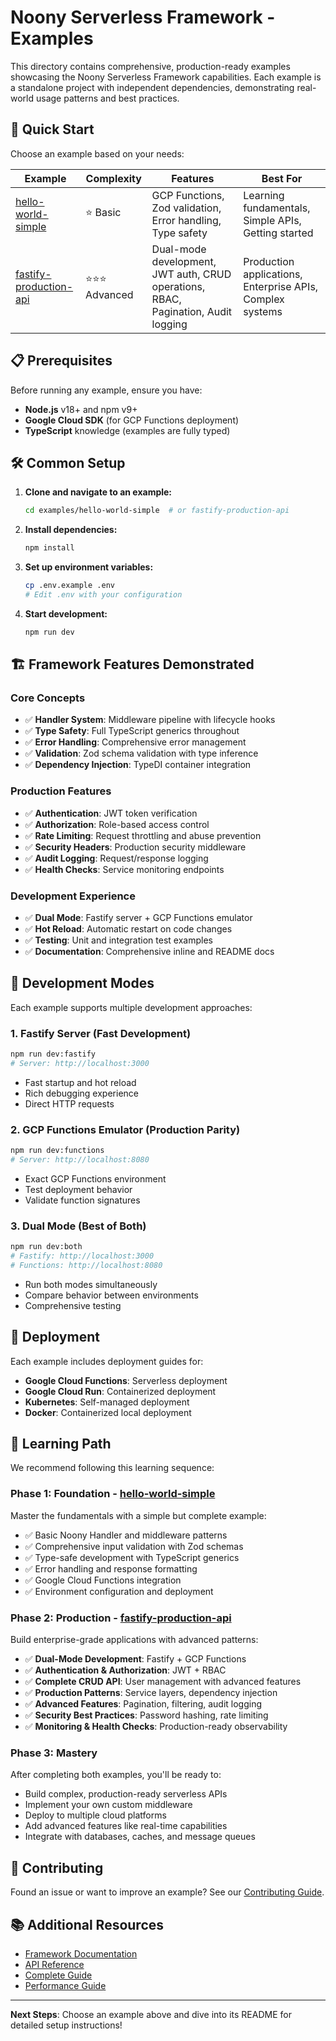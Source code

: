 # Noony Serverless Framework - Examples

This directory contains comprehensive, production-ready examples showcasing the Noony Serverless Framework capabilities. Each example is a standalone project with independent dependencies, demonstrating real-world usage patterns and best practices.

## 🚀 Quick Start

Choose an example based on your needs:

| Example | Complexity | Features | Best For |
|---------|------------|----------|----------|
| [hello-world-simple](./hello-world-simple/) | ⭐ Basic | GCP Functions, Zod validation, Error handling, Type safety | Learning fundamentals, Simple APIs, Getting started |
| [fastify-production-api](./fastify-production-api/) | ⭐⭐⭐ Advanced | Dual-mode development, JWT auth, CRUD operations, RBAC, Pagination, Audit logging | Production applications, Enterprise APIs, Complex systems |

## 📋 Prerequisites

Before running any example, ensure you have:

- **Node.js** v18+ and npm v9+
- **Google Cloud SDK** (for GCP Functions deployment)
- **TypeScript** knowledge (examples are fully typed)

## 🛠 Common Setup

1. **Clone and navigate to an example:**
   ```bash
   cd examples/hello-world-simple  # or fastify-production-api
   ```

2. **Install dependencies:**
   ```bash
   npm install
   ```

3. **Set up environment variables:**
   ```bash
   cp .env.example .env
   # Edit .env with your configuration
   ```

4. **Start development:**
   ```bash
   npm run dev
   ```

## 🏗 Framework Features Demonstrated

### Core Concepts
- ✅ **Handler System**: Middleware pipeline with lifecycle hooks
- ✅ **Type Safety**: Full TypeScript generics throughout
- ✅ **Error Handling**: Comprehensive error management
- ✅ **Validation**: Zod schema validation with type inference
- ✅ **Dependency Injection**: TypeDI container integration

### Production Features  
- ✅ **Authentication**: JWT token verification
- ✅ **Authorization**: Role-based access control
- ✅ **Rate Limiting**: Request throttling and abuse prevention
- ✅ **Security Headers**: Production security middleware
- ✅ **Audit Logging**: Request/response logging
- ✅ **Health Checks**: Service monitoring endpoints

### Development Experience
- ✅ **Dual Mode**: Fastify server + GCP Functions emulator
- ✅ **Hot Reload**: Automatic restart on code changes
- ✅ **Testing**: Unit and integration test examples
- ✅ **Documentation**: Comprehensive inline and README docs

## 🔧 Development Modes

Each example supports multiple development approaches:

### 1. **Fastify Server** (Fast Development)
```bash
npm run dev:fastify
# Server: http://localhost:3000
```
- Fast startup and hot reload
- Rich debugging experience
- Direct HTTP requests

### 2. **GCP Functions Emulator** (Production Parity)
```bash
npm run dev:functions  
# Server: http://localhost:8080
```
- Exact GCP Functions environment
- Test deployment behavior
- Validate function signatures

### 3. **Dual Mode** (Best of Both)
```bash
npm run dev:both
# Fastify: http://localhost:3000
# Functions: http://localhost:8080
```
- Run both modes simultaneously
- Compare behavior between environments
- Comprehensive testing

## 🚀 Deployment

Each example includes deployment guides for:

- **Google Cloud Functions**: Serverless deployment
- **Google Cloud Run**: Containerized deployment  
- **Kubernetes**: Self-managed deployment
- **Docker**: Containerized local deployment

## 📖 Learning Path

We recommend following this learning sequence:

### **Phase 1: Foundation** - [hello-world-simple](./hello-world-simple/)
Master the fundamentals with a simple but complete example:
- ✅ Basic Noony Handler and middleware patterns
- ✅ Comprehensive input validation with Zod schemas
- ✅ Type-safe development with TypeScript generics
- ✅ Error handling and response formatting
- ✅ Google Cloud Functions integration
- ✅ Environment configuration and deployment

### **Phase 2: Production** - [fastify-production-api](./fastify-production-api/)
Build enterprise-grade applications with advanced patterns:
- ✅ **Dual-Mode Development**: Fastify + GCP Functions
- ✅ **Authentication & Authorization**: JWT + RBAC
- ✅ **Complete CRUD API**: User management with advanced features
- ✅ **Production Patterns**: Service layers, dependency injection
- ✅ **Advanced Features**: Pagination, filtering, audit logging
- ✅ **Security Best Practices**: Password hashing, rate limiting
- ✅ **Monitoring & Health Checks**: Production-ready observability

### **Phase 3: Mastery**
After completing both examples, you'll be ready to:
- Build complex, production-ready serverless APIs
- Implement your own custom middleware
- Deploy to multiple cloud platforms
- Add advanced features like real-time capabilities
- Integrate with databases, caches, and message queues

## 🤝 Contributing

Found an issue or want to improve an example? See our [Contributing Guide](../README.md#contributing).

## 📚 Additional Resources

- [Framework Documentation](../README.md)
- [API Reference](../NOONY_COMPONENTS_REFERENCE.md)  
- [Complete Guide](../NOONY_COMPLETE_GUIDE.md)
- [Performance Guide](../PERFORMANCE.md)

---

**Next Steps**: Choose an example above and dive into its README for detailed setup instructions!